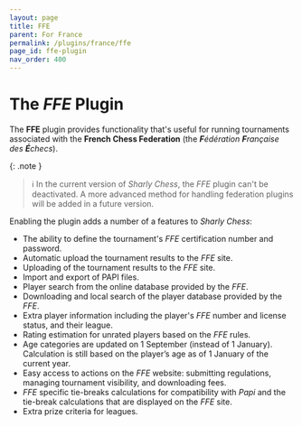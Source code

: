 ```yaml
---
layout: page
title: FFE
parent: For France
permalink: /plugins/france/ffe
page_id: ffe-plugin
nav_order: 400
---
```


# The _FFE_ Plugin

The **FFE** plugin provides functionality that's useful for running tournaments associated with the **French Chess Federation** (the _**F**édération **F**rançaise des **É**checs_).

{: .note }
> :information_source: In the current version of _Sharly Chess_, the _FFE_ plugin can't be deactivated. A more advanced method for handling federation plugins will be added in a future version.

Enabling the plugin adds a number of a features to _Sharly Chess_:

- The ability to define the tournament's _FFE_ certification number and password.
- Automatic upload the tournament results to the _FFE_ site.
- Uploading of the tournament results to the _FFE_ site.
- Import and export of PAPI files.
- Player search from the online database provided by the _FFE_.
- Downloading and local search of the player database provided by the _FFE_.
- Extra player information including the player's _FFE_ number and license status, and their league.
- Rating estimation for unrated players based on the _FFE_ rules.
- Age categories are updated on 1 September (instead of 1 January). Calculation is still based on the player’s age as of 1 January of the current year.
- Easy access to actions on the _FFE_ website: submitting regulations, managing tournament visibility, and downloading fees.
- _FFE_ specific tie-breaks calculations for compatibility with _Papi_ and the tie-break calculations that are displayed on the _FFE_ site.
- Extra prize criteria for leagues.

